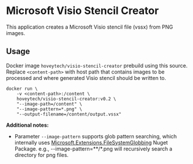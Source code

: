 # Microsoft Visio Stencil Creator

This application creates a Microsoft Visio stencil file (vssx) from PNG images.

## Usage

Docker image `hoveytech/visio-stencil-creator` prebuild using this source. Replace `<content-path>` with host path that contains images to be processed and where generated Visio stencil should be written to. 

```shell
docker run \
    -v <content-path>:/content \
    hoveytech/visio-stencil-creator:v0.2 \
    "--image-path=/content" \
    "--image-pattern=*.png" \
    "--output-filename=/content/output.vssx"
```

**Additional notes:**
* Parameter `--image-pattern` supports glob pattern searching, which internally uses [Microsoft.Extensions.FileSystemGlobbing](https://docs.microsoft.com/en-us/dotnet/api/microsoft.extensions.filesystemglobbing?view=aspnetcore-2.2) Nuget Package. e.g., --image-pattern=**/*.png will recursively search a directory for png files.
